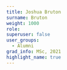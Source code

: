 ```yaml
---
title: Joshua Bruton
surname: Bruton
weight: 1000
role:
superuser: false
user_groups:
  - Alumni
grad_info: MSc, 2021
highlight_name: true
---
```


